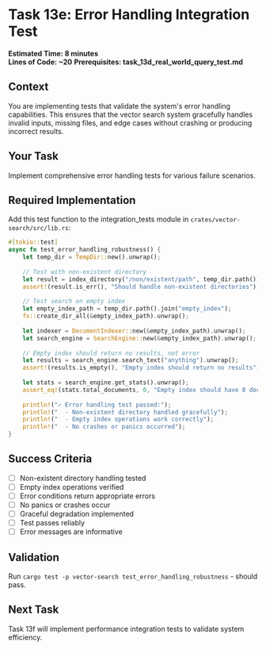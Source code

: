 # Task 13e: Error Handling Integration Test

**Estimated Time: 8 minutes**  
**Lines of Code: ~20**
**Prerequisites: task_13d_real_world_query_test.md**

## Context
You are implementing tests that validate the system's error handling capabilities. This ensures that the vector search system gracefully handles invalid inputs, missing files, and edge cases without crashing or producing incorrect results.

## Your Task
Implement comprehensive error handling tests for various failure scenarios.

## Required Implementation
Add this test function to the integration_tests module in `crates/vector-search/src/lib.rs`:

```rust
#[tokio::test]
async fn test_error_handling_robustness() {
    let temp_dir = TempDir::new().unwrap();
    
    // Test with non-existent directory
    let result = index_directory("/non/existent/path", temp_dir.path()).await;
    assert!(result.is_err(), "Should handle non-existent directories");
    
    // Test search on empty index
    let empty_index_path = temp_dir.path().join("empty_index");
    fs::create_dir_all(&empty_index_path).unwrap();
    
    let indexer = DocumentIndexer::new(&empty_index_path).unwrap();
    let search_engine = SearchEngine::new(&empty_index_path).unwrap();
    
    // Empty index should return no results, not error
    let results = search_engine.search_text("anything").unwrap();
    assert!(results.is_empty(), "Empty index should return no results");
    
    let stats = search_engine.get_stats().unwrap();
    assert_eq!(stats.total_documents, 0, "Empty index should have 0 documents");
    
    println!("✓ Error handling test passed:");
    println!("  - Non-existent directory handled gracefully");
    println!("  - Empty index operations work correctly");
    println!("  - No crashes or panics occurred");
}
```

## Success Criteria
- [ ] Non-existent directory handling tested
- [ ] Empty index operations verified
- [ ] Error conditions return appropriate errors
- [ ] No panics or crashes occur
- [ ] Graceful degradation implemented
- [ ] Test passes reliably
- [ ] Error messages are informative

## Validation
Run `cargo test -p vector-search test_error_handling_robustness` - should pass.

## Next Task
Task 13f will implement performance integration tests to validate system efficiency.